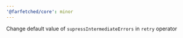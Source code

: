 ```yaml
---
'@farfetched/core': minor
---
```


Change default value of `supressIntermediateErrors` in `retry` operator
